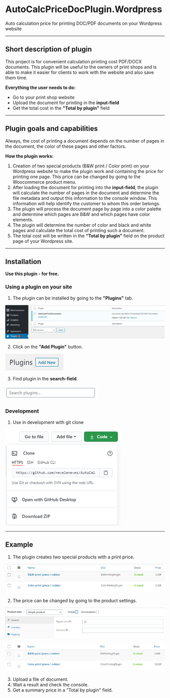 # AutoCalcPriceDocPlugin.Wordpress
Auto calculation price for printing DOC/PDF documents on your Wordpress website  
____
## Short description of plugin
This project is for convenient calculation printing cost PDF/DOCX documents. This plugin will be useful to the owners of print shops and is able to make it easier for clients to work with the website and also save them time.

**Everything the user needs to do:**
* Go to your print shop website
* Upload the document for printing in the **input-field**
* Get the total cost in the **"Total by plugin"** field
____
## Plugin goals and capabilities
Always, the cost of printing a document depends on the number of pages in the document, the color of these pages and other factors.

**How the plugin works:**
1. Creation of two special products (B&W print / Color print) on your Wordpress website to make the plugin work and containing the price for printing one page. This price can be changed by going to the Woocommerce product menu.
2. After loading the document for printing into the **input-field**, the plugin will calculate the number of pages in the document and determine the file metadata and output this information to the console window. This information will help identify the customer to whom this order belongs.
3. The plugin will process the document page by page into a color palette and determine which pages are B&W and which pages have color elements.
4. The plugin will determine the number of color and black and white pages and calculate the total cost of printing such a document.
5. The total cost will be written in the **“Total by plugin”** field on the product page of your Wordpress site.
____
## Installation
**Use this plugin - for free.**
### Using a plugin on your site
1. The plugin can be installed by going to the **"Plugins"** tab.

![Plugin tab](https://github.com/neveleneves/AutoCalcPriceDocPlugin.Wordpress/blob/master/img/Plugins%20tab.PNG)

2. Click on the **"Add Plugin"** button.

![Add Plugin](https://github.com/neveleneves/AutoCalcPriceDocPlugin.Wordpress/blob/master/img/Add%20Plugins.PNG)

3. Find plugin in the **search-field**.

![Search plugin](https://github.com/neveleneves/AutoCalcPriceDocPlugin.Wordpress/blob/master/img/Search%20our%20plugin.PNG)
### Development
1. Use in development with git clone

![Dev](https://github.com/neveleneves/AutoCalcPriceDocPlugin.Wordpress/blob/master/img/Dev.PNG)
____
## Example
1. The plugin creates two special products with a print price.

![2 products](https://github.com/neveleneves/AutoCalcPriceDocPlugin.Wordpress/blob/master/img/Two%20products.PNG)

2. The price can be changed by going to the product settings.

![Change price](https://github.com/neveleneves/AutoCalcPriceDocPlugin.Wordpress/blob/master/img/Change%20price.PNG)

![Changed price](https://github.com/neveleneves/AutoCalcPriceDocPlugin.Wordpress/blob/master/img/Changed%20price.PNG)

3. Upload a file of document. 
4. Wait a result and check the console.
5. Get a summary price in a "Total by plugin" field.
